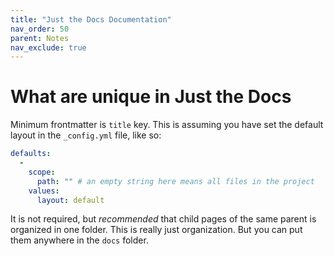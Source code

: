 ```yaml
---
title: "Just the Docs Documentation"
nav_order: 50
parent: Notes
nav_exclude: true
---
```

# What are unique in Just the Docs
Minimum frontmatter is `title` key.  This is assuming you have set the default layout in the `_config.yml` file, like so:
```yml
defaults:
  -
    scope:
      path: "" # an empty string here means all files in the project
    values:
      layout: default
```

It is not required, but *recommended* that child pages of the same parent is organized in one folder. This is really just organization. But you can put them anywhere in the `docs` folder.
